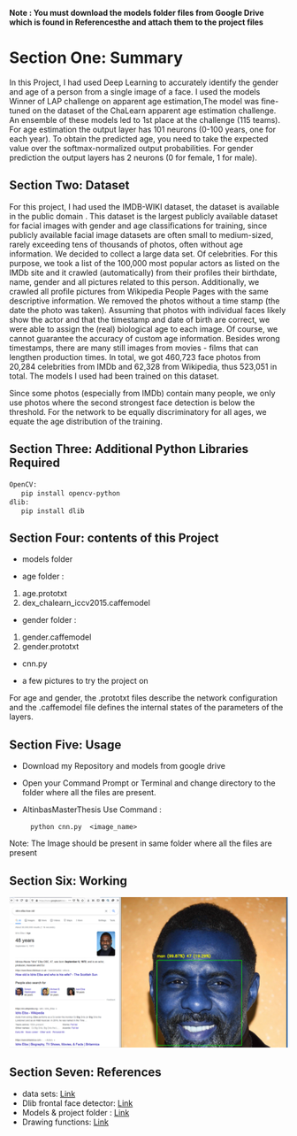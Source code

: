 **Note : You must download the models folder files from Google Drive which is found in Referencesthe and attach them to the project files**
# Section One: Summary
In this Project, I had used Deep Learning to accurately identify the gender and age of a person from a single image of a face. I used the models Winner of LAP challenge on apparent age estimation,The model was fine-tuned on the dataset of the ChaLearn apparent age estimation challenge. An ensemble of these models led to 1st place at the challenge (115 teams).  For age estimation the output layer has 101 neurons (0-100 years, one for each year). To obtain the predicted age, you need to take the expected value over the softmax-normalized output probabilities. For gender prediction the output layers has 2 neurons (0 for female, 1 for male).


## Section Two: Dataset 
For this project, I had used the IMDB-WIKI dataset, the dataset is available in the public domain . This dataset is the largest publicly available dataset for facial images with gender and age classifications for training, since publicly available facial image datasets are often small to medium-sized, rarely exceeding tens of thousands of photos, often without age information. We decided to collect a large data set. Of celebrities. For this purpose, we took a list of the 100,000 most popular actors as listed on the IMDb site and it crawled (automatically) from their profiles their birthdate, name, gender and all pictures related to this person. Additionally, we crawled all profile pictures from Wikipedia People Pages with the same descriptive information. We removed the photos without a time stamp (the date the photo was taken). Assuming that photos with individual faces likely show the actor and that the timestamp and date of birth are correct, we were able to assign the (real) biological age to each image. Of course, we cannot guarantee the accuracy of custom age information. Besides wrong timestamps, there are many still images from movies - films that can lengthen production times. In total, we got 460,723 face photos from 20,284 celebrities from IMDb and 62,328 from Wikipedia, thus 523,051 in total. The models I used had been trained on this dataset.

Since some photos (especially from IMDb) contain many people, we only use photos where the second strongest face detection is below the threshold. For the network to be equally discriminatory for all ages, we equate the age distribution of the training.





## Section Three: Additional Python Libraries Required 

    OpenCV:
       pip install opencv-python
    dlib:
       pip install dlib






## Section Four: contents of this Project 

* models folder

 *  age folder :
 1.	age.prototxt
 2.	dex_chalearn_iccv2015.caffemodel

* gender folder :
1.	gender.caffemodel
2.	gender.prototxt

* cnn.py

* a few pictures to try the project on

For age and gender, the .prototxt files describe the network configuration and the .caffemodel file defines the internal states of the parameters of the layers.


## Section Five: Usage 
* Download my Repository and models from google drive
* Open your Command Prompt or Terminal and change directory to the folder where all the files are present.
* AltinbasMasterThesis Use Command :

  		python cnn.py  <image_name>
Note: The Image should be present in same folder where all the files are present

## Section Six: Working
 
![Image](https://raw.githubusercontent.com/aliayehya/AltinbasMasterThesis/main/test2result.PNG) 
 ## Section Seven: References
* data sets:
[Link](https://data.vision.ee.ethz.ch/cvl/rrothe/imdb-wiki/)
* Dlib frontal face detector:
[Link](http://dlib.net/face_detector.py.html)
* Models & project folder :
[Link](https://drive.google.com/drive/folders/1ytyiapFi5JRM8tfhz3h_k_LzGJwXt58M?usp=sharing)
* Drawing functions: [Link](https://docs.opencv.org/master/dc/da5/tutorial_py_drawing_functions.html) 
